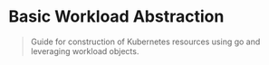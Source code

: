 # Basic Workload Abstraction

> Guide for construction of Kubernetes resources using go and leveraging workload objects.

